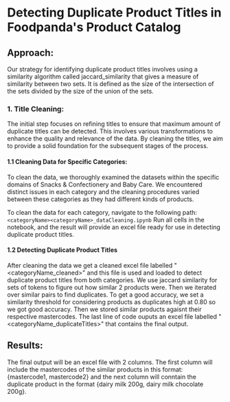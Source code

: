 # Detecting Duplicate Product Titles in Foodpanda's Product Catalog 

## Approach:

Our strategy for identifying duplicate product titles involves using a similarity algorithm called jaccard_similarity that gives a measure of similarity between two sets. It is defined as the size of the intersection of the sets divided by the size of the union of the sets. 

### 1. Title Cleaning:

The initial step focuses on refining titles to ensure that maximum amount of duplicate titles can be detected. This involves various transformations to enhance the quality and relevance of the data. By cleaning the titles, we aim to provide a solid foundation for the subsequent stages of the process.

#### 1.1 Cleaning Data for Specific Categories:

To clean the data, we thoroughly examined the datasets within the specific domains of Snacks & Confectionery and Baby Care. We encountered distinct issues in each category and the cleaning procedures varied between these categories as they had different kinds of products. 

To clean the data for each category, navigate to the following path:
`<categoryName><categoryName>_dataCleaning.ipynb`
Run all cells in the notebook, and the result will provide an excel file ready for use in detecting duplicate product titles.

#### 1.2 Detecting Duplicate Product Titles

After cleaning the data we get a cleaned excel file labelled "<categoryName_cleaned>" and this file is used and loaded to detect duplicate product titles from both categories. We use jaccard similarity for sets of tokens to figure out how similar 2 products were. Then we iterated over similar pairs to find duplicates. To get a good accuracy, we set a similarity threshold for considering products as duplicates high at 0.80 so we got good accuracy. Then we stored similar products agaisnt their respective mastercodes. The last line of code ouputs an excel file labelled "<categoryName_duplicateTitles>" that contains the final output. 


## Results:

The final output will be an excel file with 2 columns. The first column will include the mastercodes of the similar products in this format: {mastercode1, mastercode2} and the next column will conntain the duplicate product in the format {dairy milk 200g, dairy milk chocolate 200g}. 



